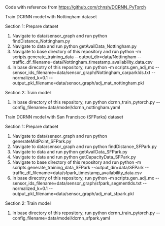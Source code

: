 Code with reference from https://github.com/chnsh/DCRNN_PyTorch

Train DCRNN model with Nottingham dataset 

Section 1: Prepare dataset 
1. Navigate to data/sensor_graph and run python findDistance_Nottingham.py 
2. Navigate to data and run python getAvailData_Nottingham.py
3. Navigate to base directory of this repository and run python -m scripts.generate_training_data --output_dir=data/Nottingham --traffic_df_filename=data/Nottingham_timestamp_availability_data.csv
4. In base direcotry of this repository, run python -m scripts.gen_adj_mx  --sensor_ids_filename=data/sensor_graph/Nottingham_carparkIds.txt --normalized_k=0.1 --output_pkl_filename=data/sensor_graph/adj_mat_nottingham.pkl

Section 2: Train model 
1. In base directory of this repository, run python dcrnn_train_pytorch.py --config_filename=data/model/dcrnn_nottingham.yaml

Train DCRNN model with San Francisco (SFParks) dataset

Section 1: Prepare dataset
1. Navigate to data/sensor_graph and run python generateMidPoint_SFPark.py
2. Navigate to data/sensor_graph and run python findDistance_SFPark.py
3. Navigate to data and run python getAvailData_SFPark.py
4. Navigate to data and run python getCapacityData_SFPark.py
3. Navigate to base directory of this repository and run python -m scripts.generate_training_data_SFPark --output_dir=data/SFPark --traffic_df_filename=data/sfpark_timestamp_availability_data.csv
4. In base direcotry of this repository, run python -m scripts.gen_adj_mx  --sensor_ids_filename=data/sensor_graph/sfpark_segmentIds.txt --normalized_k=0.1 --output_pkl_filename=data/sensor_graph/adj_mat_sfpark.pkl

Section 2: Train model 
1. In base directory of this repository, run python dcrnn_train_pytorch.py --config_filename=data/model/dcrnn_sfpark.yaml
